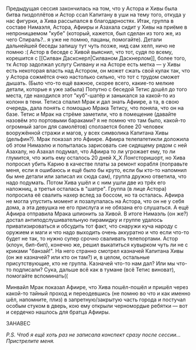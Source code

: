 Предыдущая сессия закончилась на том, что у Астора и Хивы была битва пиздоплётов и Астор ссал Капитану в уши на тему того, откуда у нас фигурки, а Хива рассыпался в благодарностях. 
Итак, группа в составе Нимаэля, Астора, Афииры и Азахала сидит у Хивы на приёме в непроницаемом "кубе" (который, кажется, был сделан из того же, из чего Спираль?.. я уже не помню, пацаны, помогайте). 
Детали дальнейшей беседы запишу тут чуть позже, нид сам хелп, ничо не помню :(
Астор в беседе с Хивой выяснил, что тот, судя по всему, корешится с [[Силван Даскснерл|Силваном Даскнерлом]], более того, тк Астор задолжал услугу Силвану и на Асторе есть метка — у Хивы есть некоторая власть над Астором, он может сжать свой кулак так, что у Астора сожмётся очко настолько сильно, что тот с трудом сможет дышать. (Было что-то ещё важное, скорее всего, какие-то мелкие детали, которые я уже забыла)
Попутно с беседой Тетис дошёл до того места, где находился этот "куб"-шатёр и заныкался за какой-то из колонн в тени. Тетиса спалил Мрак и дал знать Афиире, а та, в свою очередь, дала понять с помощью Мрака Тетису, что поняла, что он на базе. Тетис и Мрак на стрёме заметили, что в помещение (давайте назовём это портовыми бараками? я не помню что там было, какой-то огромный загон для самолётов) сползается более 20 человек вооружённой стражи и магов, у всех символика Капитана Хивы (дельфин?). Мрак показал это Афиире.
Афиира телепатетикли доложила об этом Нимаэлю и попыталась зарисовать сие сидящему рядом с ней Азахалу, но Азахал подумал, что Афиира то ли угрожает ему, то ли глумится, что жить ему осталось 20 дней Х_Х 
Лонгсторишорт, но Хива попросил убить Карию в качестве платы за ремонт корабля (поправьте меня, если я ошибаюсь и ещё было бы круто, если бы кто-то напомнил бы мне детали или записал их сюда сам), группа дружно ответила, что надо подумать. 
Потом Хива ушёл и с ним ушли две из трёх его наложниц, а третья осталась в "шатре". Группа (в лице Астора) попросила её свалить нахер вслед за боссом, но та осталась. Афиира не могла упустить момент и позалупалась на Астора, что он не у себя дома, а эта девушка не его прислуга и не обязана его слушаться. А ещё Афиира отправила Мрака шпионить за Хивой. В итоге Нимаэль (он же?) достал антиподслушивательную пирамидку и группе удалось приватизироваться и обсудить тот факт, что снаружи куча народу с оружием и маги и что надо выходить очень аккуратно и что если что-то будет не так, то нужно супер срочно сваливать телепортами. Астор (клоун, бип-бип), конечно же, решил выкатиться кувырком чуть ли не с криками "банзай!". На него странно смотрел казначей Капитана Хивы (он же казначей? или кто он там?) и, в целом, остальные присутствующие, кто не группа. 
Казначей что-то нам дал? Или мы что-то подписали? Сука, дальше всё как в тумане (всё Тетис виноват), помогайте вспоминать((

Минвайл Мрак показал Афиире, что Хива пошёл-пошёл и пришёл через какой-то тайный проход и переодевшись (не помню во что и как именно шёл, напомните, плиз) в запретную/закрытую часть города и постучал особым стуком в дверь, кою ему открыли черномордые ребятки — вот и сердечко нашлось для братца Афииры. 



ЗАНАВЕС

*P.S. Чтоб я ещё хоть раз не записала конспект сразу после сессии... Пристрелите меня.* 

